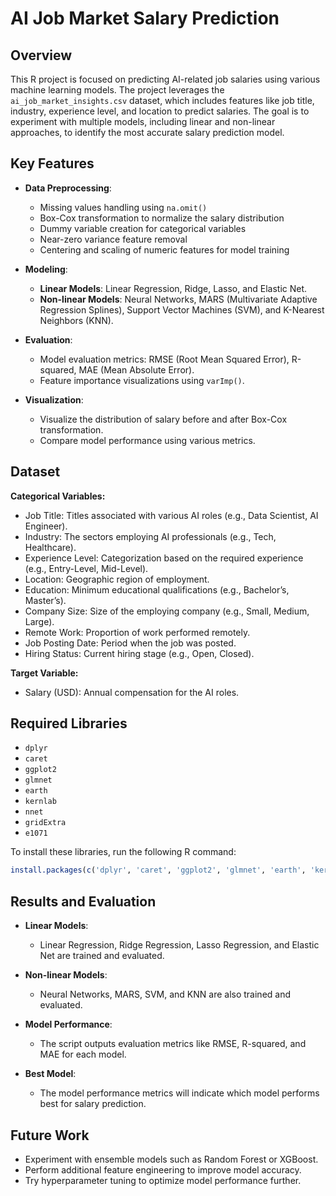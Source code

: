 # AI Job Market Salary Prediction

## Overview
This R project is focused on predicting AI-related job salaries using various machine learning models. The project leverages the `ai_job_market_insights.csv` dataset, which includes features like job title, industry, experience level, and location to predict salaries. The goal is to experiment with multiple models, including linear and non-linear approaches, to identify the most accurate salary prediction model.

## Key Features
- **Data Preprocessing**: 
  - Missing values handling using `na.omit()`
  - Box-Cox transformation to normalize the salary distribution
  - Dummy variable creation for categorical variables
  - Near-zero variance feature removal
  - Centering and scaling of numeric features for model training

- **Modeling**:
  - **Linear Models**: Linear Regression, Ridge, Lasso, and Elastic Net.
  - **Non-linear Models**: Neural Networks, MARS (Multivariate Adaptive Regression Splines), Support Vector Machines (SVM), and K-Nearest Neighbors (KNN).
  
- **Evaluation**:
  - Model evaluation metrics: RMSE (Root Mean Squared Error), R-squared, MAE (Mean Absolute Error).
  - Feature importance visualizations using `varImp()`.

- **Visualization**:
  - Visualize the distribution of salary before and after Box-Cox transformation.
  - Compare model performance using various metrics.

## Dataset
**Categorical Variables:**
- Job Title: Titles associated with various AI roles (e.g., Data Scientist, AI Engineer).
- Industry: The sectors employing AI professionals (e.g., Tech, Healthcare).
- Experience Level: Categorization based on the required experience (e.g., Entry-Level, Mid-Level).
- Location: Geographic region of employment.
- Education: Minimum educational qualifications (e.g., Bachelor’s, Master’s).
- Company Size: Size of the employing company (e.g., Small, Medium, Large).
- Remote Work: Proportion of work performed remotely.
- Job Posting Date: Period when the job was posted.
- Hiring Status: Current hiring stage (e.g., Open, Closed).
  
**Target Variable:**
- Salary (USD): Annual compensation for the AI roles.

## Required Libraries
- `dplyr`
- `caret`
- `ggplot2`
- `glmnet`
- `earth`
- `kernlab`
- `nnet`
- `gridExtra`
- `e1071`

To install these libraries, run the following R command:
```R
install.packages(c('dplyr', 'caret', 'ggplot2', 'glmnet', 'earth', 'kernlab', 'nnet', 'gridExtra', 'e1071'))
```
## Results and Evaluation
- **Linear Models**:
  - Linear Regression, Ridge Regression, Lasso Regression, and Elastic Net are trained and evaluated.
  
- **Non-linear Models**:
  - Neural Networks, MARS, SVM, and KNN are also trained and evaluated.
  
- **Model Performance**:
  - The script outputs evaluation metrics like RMSE, R-squared, and MAE for each model.

- **Best Model**:
  - The model performance metrics will indicate which model performs best for salary prediction.

## Future Work
- Experiment with ensemble models such as Random Forest or XGBoost.
- Perform additional feature engineering to improve model accuracy.
- Try hyperparameter tuning to optimize model performance further.
